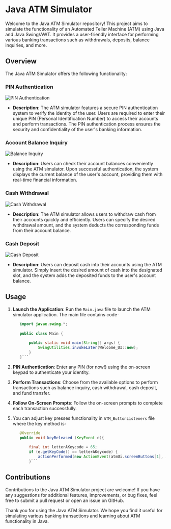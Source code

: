 # Java ATM Simulator

Welcome to the Java ATM Simulator repository! This project aims to simulate the functionality of an Automated Teller Machine (ATM) using Java and Java Swing/AWT. It provides a user-friendly interface for performing various banking transactions such as withdrawals, deposits, balance inquiries, and more.

## Overview

The Java ATM Simulator offers the following functionality:

### PIN Authentication

![PIN Authentication](https://github.com/Baniya-sen/ATM-Working-Simulation/assets/144620117/ce4c1c3f-2160-44a0-86a1-e8a6ef3abb8e)



- **Description**: The ATM simulator features a secure PIN authentication system to verify the identity of the user. Users are required to enter their unique PIN (Personal Identification Number) to access their accounts and perform transactions. The PIN authentication process ensures the security and confidentiality of the user's banking information.

### Account Balance Inquiry

![Balance Inquiry](https://github.com/Baniya-sen/ATM-Working-Simulation/assets/144620117/628862bb-2229-4359-b752-e199fd3ff770)



- **Description**: Users can check their account balances conveniently using the ATM simulator. Upon successful authentication, the system displays the current balance of the user's account, providing them with real-time financial information.

### Cash Withdrawal

![Cash Withdrawal](https://github.com/Baniya-sen/ATM-Working-Simulation/assets/144620117/e3e7cf56-729b-4004-b21f-6a5e178ee568)



- **Description**: The ATM simulator allows users to withdraw cash from their accounts quickly and efficiently. Users can specify the desired withdrawal amount, and the system deducts the corresponding funds from their account balance.

### Cash Deposit

![Cash Deposit](https://github.com/Baniya-sen/ATM-Working-Simulation/assets/144620117/c0c9bf3e-1e67-4be6-aadf-ff6898bf14c9)



- **Description**: Users can deposit cash into their accounts using the ATM simulator. Simply insert the desired amount of cash into the designated slot, and the system adds the deposited funds to the user's account balance.


## Usage

1. **Launch the Application**: Run the `Main.java` file to launch the ATM simulator application.
   The main file contains code-
   
   ```Java
      import javax.swing.*;
    
      public class Main {
      
          public static void main(String[] args) {
              SwingUtilities.invokeLater(Welcome_UI::new);
          }
      }```
   
2. **PIN Authentication**: Enter any PIN (for now!) using the on-screen keypad to authenticate your identity.
3. **Perform Transactions**: Choose from the available options to perform transactions such as balance inquiry, cash withdrawal, cash deposit, and fund transfer.
4. **Follow On-Screen Prompts**: Follow the on-screen prompts to complete each transaction successfully.
5. You can adjust key presses functionality in `ATM_ButtonListeners` file where the key method is-
   ```Java
      @Override
      public void keyReleased (KeyEvent e){
  
          final int letterAKeycode = 65;
          if (e.getKeyCode() == letterAKeycode) {
              actionPerformed(new ActionEvent(atmUi.screenButtons[1], ActionEvent.ACTION_PERFORMED, null));
          }```


## Contributions

Contributions to the Java ATM Simulator project are welcome! If you have any suggestions for additional features, improvements, or bug fixes, feel free to submit a pull request or open an issue on GitHub.

Thank you for using the Java ATM Simulator. We hope you find it useful for simulating various banking transactions and learning about ATM functionality in Java.
